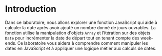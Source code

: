 # Introduction

Dans ce laboratoire, nous allons explorer une fonction JavaScript qui aide à calculer la date après avoir ajouté un nombre donné de jours ouvrables. La fonction utilise la manipulation d'objets `Array` et l'itération sur des objets `Date` pour incrémenter la date de départ tout en tenant compte des week-ends. Ce laboratoire vous aidera à comprendre comment manipuler les dates en JavaScript et à appliquer une logique métier aux calculs de dates.
